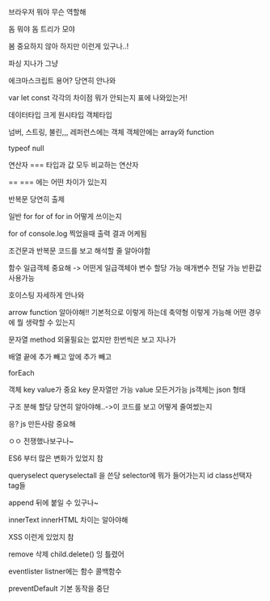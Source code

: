 브라우저 뭐야 무슨 역할해 

돔 뭐야 돔 트리가 모야

봄 중요하지 않아 하지만 이런게 있구나..!

파싱 지나가 그냥

에크마스크립트 용어? 당연히 안나와

 var let const 각각의 차이점 뭐가 안되는지  표에 나와있는거!

데이터타입 크게 원시타입 객체타입

넘버, 스트링, 불린,,, 레퍼런스에는 객체 객체안에는 array와 function

typeof null

 연산자 === 타입과 값 모두 비교하는 연산자

== === 에는 어떤 차이가 있는지

반복문 당연히 출제 

일반 for for of for in 어떻게 쓰이는지

for of console.log 찍었을때 출력 결과 어케됨

조건문과 반복문 코드를 보고 해석할 줄 알아야함

함수 일급객체 중요해 -> 어떤게 일급객체야 변수 할당 가능 매개변수 전달 가능 반환값 사용가능

호이스팅 자세하게 안나와

arrow function  알아야해!! 기본적으로 이렇게 하는데 축약형 이렇게 가능해 어떤 경우에 뭘 생략할 수 있는지

문자열 method 외울필요는 없지만 한번씩은 보고 지나가

배열 끝에 추가 빼고 앞에 추가 빼고

 forEach 

객체  key value가 중요 key  문자열만 가능  value 모든거가능 js객체는 json 형태

구조 분해 할당 당연히 알아야해..->이 코드를 보고 어떻게 줄여썼는지



응? js 만든사람 중요해

ㅇㅇ 전쟁했나보구나~

ES6 부터 많은 변화가 있었지 참

queryselect queryselectall 을 쓴당 selector에 뭐가 들어가는지 id class선택자 tag들

append 뒤에 붙일 수 있구나~

innerText innerHTML 차이는 알아야해 

XSS 이런게 있었지 참

remove 삭제 child.delete() 잉 틀렸어



eventlister listner에는 함수 콜백함수 

preventDefault 기본 동작을 중단